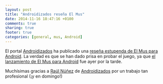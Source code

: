 ```yaml
---
layout: post
title: "Androidizados reseña El Mus"
date: 2014-11-16 18:47:16 +0100
comments: true
sharing: true
footer: true
categories: [general, mus, Android]
---
```

El portal [Androidizados](http://www.androidizados.com/)
ha publicado una [reseña estupenda de El Mus para Android](http://www.androidizados.com/juegos/2014/11/16/mus-android/). La verdad es que se han dado prisa en probar el juego, ya que [el lanzamiento de El Mus para Android](/blog/2014/11/15/lanzamos-el-mus-en-android/) fue ayer por la tarde.

Muchísimas gracias a [Raúl Núñez](https://plus.google.com/106725688899407484281?rel=author) de 
[Androidizados](http://www.androidizados.com/) por un trabajo tan profesional (¡y en domingo!)